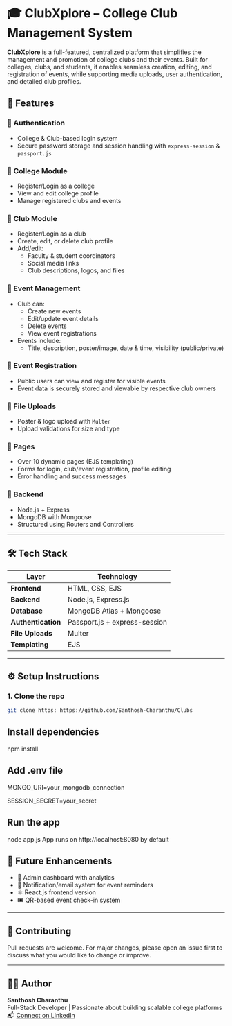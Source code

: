 # 🎓 ClubXplore – College Club Management System

**ClubXplore** is a full-featured, centralized platform that simplifies the management and promotion of college clubs and their events. Built for colleges, clubs, and students, it enables seamless creation, editing, and registration of events, while supporting media uploads, user authentication, and detailed club profiles.

## 🚀 Features

### 🔐 Authentication
- College & Club-based login system
- Secure password storage and session handling with `express-session` & `passport.js`

### 🏫 College Module
- Register/Login as a college
- View and edit college profile
- Manage registered clubs and events

### 🎉 Club Module
- Register/Login as a club
- Create, edit, or delete club profile
- Add/edit:
  - Faculty & student coordinators
  - Social media links
  - Club descriptions, logos, and files

### 📅 Event Management
- Club can:
  - Create new events
  - Edit/update event details
  - Delete events
  - View event registrations
- Events include:
  - Title, description, poster/image, date & time, visibility (public/private)

### 🧾 Event Registration
- Public users can view and register for visible events
- Event data is securely stored and viewable by respective club owners

### 📂 File Uploads
- Poster & logo upload with `Multer`
- Upload validations for size and type

### 📑 Pages
- Over 10 dynamic pages (EJS templating)
- Forms for login, club/event registration, profile editing
- Error handling and success messages

### 💾 Backend
- Node.js + Express
- MongoDB with Mongoose
- Structured using Routers and Controllers

---

## 🛠 Tech Stack

| Layer       | Technology                          |
|-------------|--------------------------------------|
| **Frontend**| HTML, CSS, EJS                       |
| **Backend** | Node.js, Express.js                 |
| **Database**| MongoDB Atlas + Mongoose            |
| **Authentication** | Passport.js + express-session |
| **File Uploads**| Multer                           |
| **Templating**| EJS                               |

---

## ⚙️ Setup Instructions

### 1. Clone the repo

```bash
git clone https: https://github.com/Santhosh-Charanthu/Clubs

```

## Install dependencies

npm install

## Add .env file

MONGO_URI=your_mongodb_connection

SESSION_SECRET=your_secret

## Run the app

node app.js
App runs on http://localhost:8080 by default

## 🧠 Future Enhancements

- 🧾 Admin dashboard with analytics  
- 📧 Notification/email system for event reminders  
- ⚛️ React.js frontend version  
- 🎟️ QR-based event check-in system  

---

## 🤝 Contributing

Pull requests are welcome. For major changes, please open an issue first to discuss what you would like to change or improve.

---

## 👨‍💻 Author

**Santhosh Charanthu**  
Full-Stack Developer | Passionate about building scalable college platforms  
📬 [Connect on LinkedIn](https://www.linkedin.com/in/santhosh-charanthu-bb6102300/)
